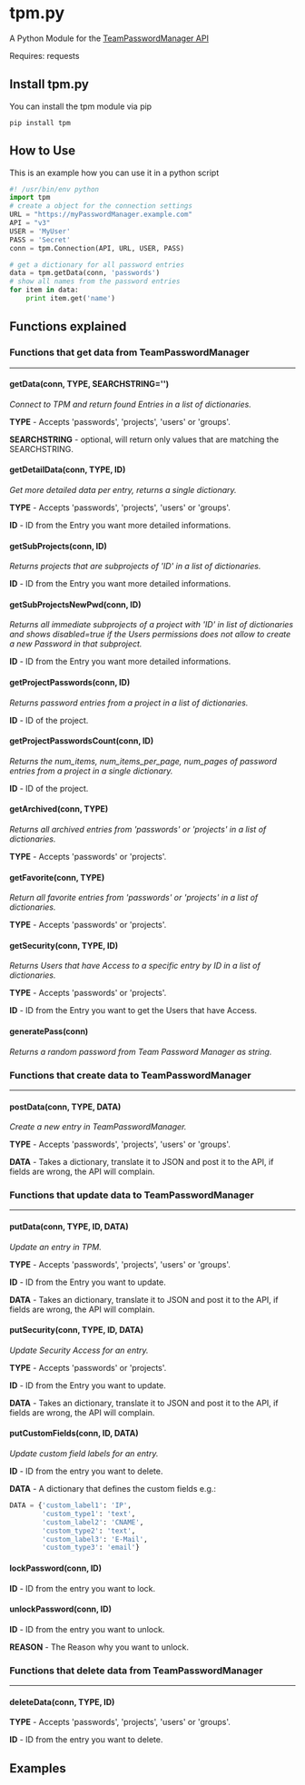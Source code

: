 # tpm.py

A Python Module for the [TeamPasswordManager API](http://teampasswordmanager.com/docs/api/)

Requires: requests

## Install tpm.py

You can install the tpm module via pip

    pip install tpm

## How to Use

This is an example how you can use it in a python script
```python
#! /usr/bin/env python
import tpm
# create a object for the connection settings
URL = "https://myPasswordManager.example.com"
API = "v3"
USER = 'MyUser'
PASS = 'Secret'
conn = tpm.Connection(API, URL, USER, PASS)

# get a dictionary for all password entries
data = tpm.getData(conn, 'passwords')
# show all names from the password entries
for item in data:
    print item.get('name')
```
## Functions explained
### Functions that get data from TeamPasswordManager
---
#### getData(conn, TYPE, SEARCHSTRING='')

*Connect to TPM and return found Entries in a list of dictionaries.*

**TYPE** - Accepts 'passwords', 'projects', 'users' or 'groups'.

**SEARCHSTRING** - optional, will return only values
that are matching the SEARCHSTRING.

#### getDetailData(conn, TYPE, ID)

*Get more detailed data per entry, returns a single dictionary.*

**TYPE** - Accepts 'passwords', 'projects', 'users' or 'groups'.

**ID** - ID from the Entry you want more detailed informations.

#### getSubProjects(conn, ID)

*Returns projects that are subprojects of 'ID' in a list of dictionaries.*

**ID** - ID from the Entry you want more detailed informations.

#### getSubProjectsNewPwd(conn, ID)

*Returns all immediate subprojects of a project with 'ID'
in list of dictionaries and shows disabled=true if the Users permissions
does not allow to create a new Password in that subproject.*

**ID** - ID from the Entry you want more detailed informations.

#### getProjectPasswords(conn, ID)

*Returns password entries from a project in a list of dictionaries.*

**ID** - ID of the project.

#### getProjectPasswordsCount(conn, ID)

*Returns the num_items, num_items_per_page, num_pages of password entries
from a project in a single dictionary.*

**ID** - ID of the project.

#### getArchived(conn, TYPE)

*Returns all archived entries from 'passwords' or 'projects'
in a list of dictionaries.*

**TYPE** - Accepts 'passwords' or 'projects'.

#### getFavorite(conn, TYPE)

*Return all favorite entries from 'passwords' or 'projects'
in a list of dictionaries.*

**TYPE** - Accepts 'passwords' or 'projects'.

#### getSecurity(conn, TYPE, ID)

*Returns Users that have Access to a specific entry by ID
in a list of dictionaries.*

**TYPE** - Accepts 'passwords' or 'projects'.

**ID** - ID from the Entry you want to get the Users that have Access.

#### generatePass(conn)

*Returns a random password from Team Password Manager as string.*

### Functions that create data to TeamPasswordManager
---
#### postData(conn, TYPE, DATA)

*Create a new entry in TeamPasswordManager.*

**TYPE** - Accepts 'passwords', 'projects', 'users' or 'groups'.

**DATA** - Takes a dictionary, translate it to JSON and post it to the API, if fields are wrong, the API will complain.

### Functions that update data to TeamPasswordManager
---
#### putData(conn, TYPE, ID, DATA)

*Update an entry in TPM.*

**TYPE** - Accepts 'passwords', 'projects', 'users' or 'groups'.

**ID** - ID from the Entry you want to update.

**DATA** - Takes an dictionary, translate it to JSON and post it to the API, if fields are wrong, the API will complain.

#### putSecurity(conn, TYPE, ID, DATA)

*Update Security Access for an entry.*

**TYPE** - Accepts 'passwords' or 'projects'.

**ID** - ID from the Entry you want to update.

**DATA** - Takes an dictionary, translate it to JSON and post it to the API, if fields are wrong, the API will complain.

#### putCustomFields(conn, ID, DATA)

*Update custom field labels for an entry.*

**ID** - ID from the entry you want to delete.

**DATA** - A dictionary that defines the custom fields e.g.:
```python
DATA = {'custom_label1': 'IP',
        'custom_type1': 'text',
        'custom_label2': 'CNAME',
        'custom_type2': 'text',
        'custom_label3': 'E-Mail',
        'custom_type3': 'email'}
```
#### lockPassword(conn, ID)

**ID** - ID from the entry you want to lock.

#### unlockPassword(conn, ID)

**ID** - ID from the entry you want to unlock.

**REASON** - The Reason why you want to unlock.

### Functions that delete data from TeamPasswordManager
---
#### deleteData(conn, TYPE, ID)

**TYPE** - Accepts 'passwords', 'projects', 'users' or 'groups'.

**ID** - ID from the entry you want to delete.

## Examples
